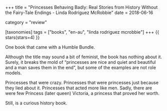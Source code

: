 +++
title = "Princesses Behaving Badly: Real Stories from History Without the Fairy-Tale Endings - Linda Rodríguez McRobbie"
date = 2018-06-16

category = "review"

[taxonomies]
tags = ["books", "en-au", "linda rodriguez mcrobbie"]
+++
{{ stars(stars=4) }}

One book that came with a Humble Bundle. 

Although the title may sound a bit of feminist, the book has nothing about it. Surely, it breaks the mold of “princesses are nice and quiet and beautiful and a man saves them in the end”, but some of the examples are not role models. 

Princesses that were crazy. Princesses that were princesses just because they lied about it. Princesses that acted more like men. Sadly, there are were few Princess (later queen) Victoria, a princess that proved her worth. 

Still, is a curious history book. 